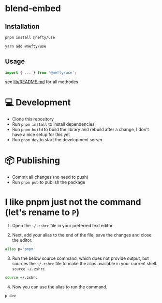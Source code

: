 # blend-embed

## Installation

```bash
pnpm install @nefty/use
```

```bash
yarn add @nefty/use
```

## Usage

```js
import { ... } from '@nefty/use';
```

see [lib/README.md](lib/README.md) for all methodes

# 💻 Development

-   Clone this repository
-   Run `pnpm install` to install dependencies
-   Run `pnpm build` to build the library and rebuild after a change, I don't have a nice setup for this yet
-   Run `pnpm dev` to start the development server

# 📦 Publishing

-   Commit all changes (no need to push)
-   Run `pnpm pub` to publish the package

# I like pnpm just not the command (let's rename to `P`)

1. Open the `~/.zshrc` file in your preferred text editor.

2. Next, add your alias to the end of the file, save the changes and close the editor.

```bash
alias p='pnpm'
```

3. Run the below source command, which does not provide output, but sources the `~/.zshrc` file to make the alias available in your current shell. `source ~/.zshrc`

```bash
source ~/.zshrc
```

4. Now you can use the alias to run the command.

```bash
p dev
```
